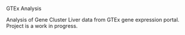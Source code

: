 GTEx Analysis 

Analysis of Gene Cluster Liver data from GTEx gene expression portal. Project is a work in progress. 
